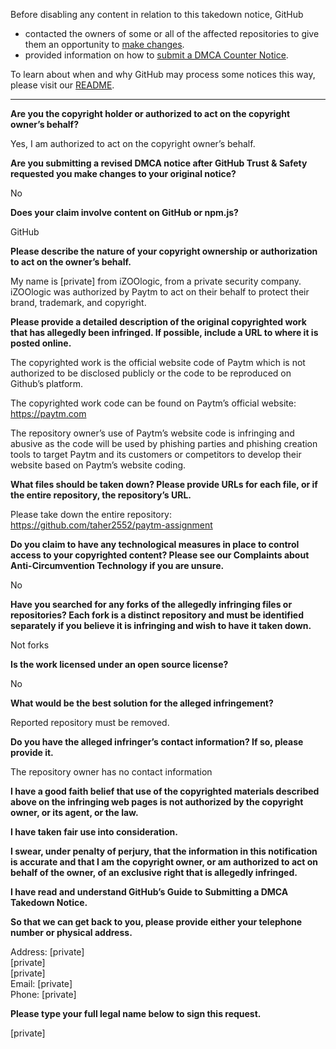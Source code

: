 Before disabling any content in relation to this takedown notice, GitHub
- contacted the owners of some or all of the affected repositories to give them an opportunity to [make changes](https://docs.github.com/en/github/site-policy/dmca-takedown-policy#a-how-does-this-actually-work).
- provided information on how to [submit a DMCA Counter Notice](https://docs.github.com/en/articles/guide-to-submitting-a-dmca-counter-notice).

To learn about when and why GitHub may process some notices this way, please visit our [README](https://github.com/github/dmca/blob/master/README.md#anatomy-of-a-takedown-notice).

---

**Are you the copyright holder or authorized to act on the copyright owner’s behalf?**

Yes, I am authorized to act on the copyright owner’s behalf.

**Are you submitting a revised DMCA notice after GitHub Trust & Safety requested you make changes to your original notice?**

No

**Does your claim involve content on GitHub or npm.js?**

GitHub

**Please describe the nature of your copyright ownership or authorization to act on the owner’s behalf.**

My name is [private] from iZOOlogic, from a private security company. iZOOlogic was authorized by Paytm to act on their behalf to protect their brand, trademark, and copyright.

**Please provide a detailed description of the original copyrighted work that has allegedly been infringed. If possible, include a URL to where it is posted online.**

The copyrighted work is the official website code of Paytm which is not authorized to be disclosed publicly or the code to be reproduced on Github’s platform.

The copyrighted work code can be found on Paytm’s official website: https://paytm.com

The repository owner’s use of Paytm’s website code is infringing and abusive as the code will be used by phishing parties and phishing creation tools to target Paytm and its customers or competitors to develop their website based on Paytm’s website coding.

**What files should be taken down? Please provide URLs for each file, or if the entire repository, the repository’s URL.**

Please take down the entire repository: https://github.com/taher2552/paytm-assignment

**Do you claim to have any technological measures in place to control access to your copyrighted content? Please see our Complaints about Anti-Circumvention Technology if you are unsure.**

No

**Have you searched for any forks of the allegedly infringing files or repositories? Each fork is a distinct repository and must be identified separately if you believe it is infringing and wish to have it taken down.**

Not forks

**Is the work licensed under an open source license?**

No

**What would be the best solution for the alleged infringement?**

Reported repository must be removed.

**Do you have the alleged infringer’s contact information? If so, please provide it.**

The repository owner has no contact information

**I have a good faith belief that use of the copyrighted materials described above on the infringing web pages is not authorized by the copyright owner, or its agent, or the law.**

**I have taken fair use into consideration.**

**I swear, under penalty of perjury, that the information in this notification is accurate and that I am the copyright owner, or am authorized to act on behalf of the owner, of an exclusive right that is allegedly infringed.**

**I have read and understand GitHub’s Guide to Submitting a DMCA Takedown Notice.**

**So that we can get back to you, please provide either your telephone number or physical address.**

Address: [private]  
[private]  
[private]  
Email: [private]  
Phone: [private]  

**Please type your full legal name below to sign this request.**

[private]
